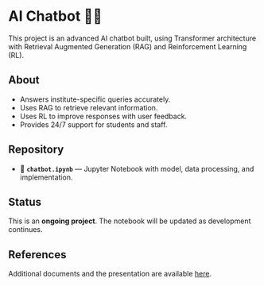 # AI Chatbot 🤖💬

This project is an advanced AI chatbot built, using Transformer architecture with Retrieval Augmented Generation (RAG) and Reinforcement Learning (RL).

## About

- Answers institute-specific queries accurately.
- Uses RAG to retrieve relevant information.
- Uses RL to improve responses with user feedback.
- Provides 24/7 support for students and staff.


## Repository

- 📁 **`chatbot.ipynb`** — Jupyter Notebook with model, data processing, and implementation.


## Status

This is an **ongoing project**. The notebook will be updated as development continues.


## References

Additional documents and the presentation are available [here](https://drive.google.com/drive/folders/1-DEQAL8q-Hb_Km6ebF8Xh-Lpl14ohMPw?usp=sharing).
